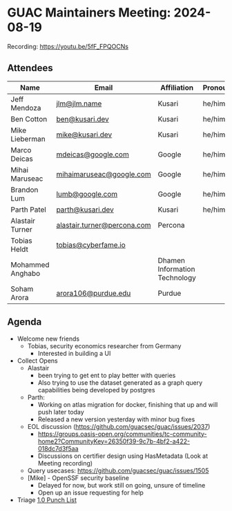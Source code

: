 # GUAC Maintainers Meeting: 2024-08-19

Recording: https://youtu.be/5fF_FPQOCNs

## Attendees

| Name | Email | Affiliation | Pronouns
| ---- | ----- | ----------- | --------
| Jeff Mendoza | jlm@jlm.name | Kusari | he/him
| Ben Cotton | ben@kusari.dev | Kusari | he/him
| Mike Lieberman | mike@kusari.dev | Kusari | he/him
| Marco Deicas | mdeicas@google.com | Google | he/him
| Mihai Maruseac | mihaimaruseac@google.com | Google |he/him
| Brandon Lum | lumb@google.com | Google | he/him
| Parth Patel | parth@kusari.dev | Kusari | he/him
| Alastair Turner | alastair.turner@percona.com | Percona |
| Tobias Heldt | tobias@cyberfame.io | |
| Mohammed Anghabo | | Dhamen Information Technology | 
| Soham Arora | arora106@purdue.edu | Purdue | 

## Agenda

* Welcome new friends
    * Tobias, security economics researcher from Germany
        * Interested in building a UI
* Collect Opens
    * Alastair
        * been trying to get ent to play  better with queries
        * Also trying to use the dataset generated as a graph query capabilities being developed by postgres
    * Parth:
        * Working on atlas migration for docker, finishing that up and will push later today
        * Released a new version yesterday with minor bug fixes
    * EOL discussion (https://github.com/guacsec/guac/issues/2037) 
        * https://groups.oasis-open.org/communities/tc-community-home2?CommunityKey=26350f39-9c7b-4bf2-a422-018dc7d3f5aa
        * Discussions on certifier design using HasMetadata (Look at Meeting recording)
    * Query usecases: https://github.com/guacsec/guac/issues/1505
    * [Mike] - OpenSSF security baseline
        * Delayed for now, but work still on going, unsure of timeline
        * Open up an issue requesting for help
* Triage [1.0 Punch List](https://docs.google.com/document/d/1bjkxGu1YcMurav5DU-imoKfEN2j-LuNQJFOa__A-m0I/edit#heading=h.5eyf7bq50wb1)